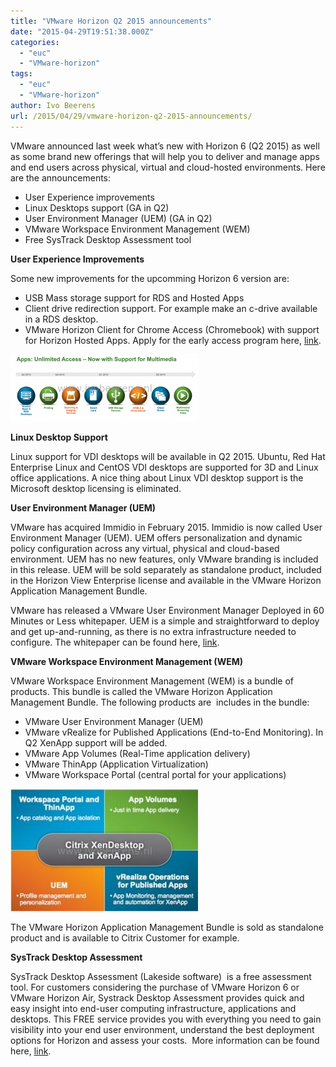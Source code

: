 ```yaml
---
title: "VMware Horizon Q2 2015 announcements"
date: "2015-04-29T19:51:38.000Z"
categories: 
  - "euc"
  - "VMware-horizon"
tags: 
  - "euc"
  - "VMware-horizon"
author: Ivo Beerens
url: /2015/04/29/vmware-horizon-q2-2015-announcements/
---
```


VMware announced last week what’s new with Horizon 6 (Q2 2015) as well as some brand new offerings that will help you to deliver and manage apps and end users across physical, virtual and cloud-hosted environments. Here are the announcements:

- User Experience improvements
- Linux Desktops support (GA in Q2)
- User Environment Manager (UEM) (GA in Q2)
- VMware Workspace Environment Management (WEM)
- Free SysTrack Desktop Assessment tool

**User Experience Improvements**

Some new improvements for the upcomming Horizon 6 version are:

- USB Mass storage support for RDS and Hosted Apps
- Client drive redirection support. For example make an c-drive available in a RDS desktop.
- VMware Horizon Client for Chrome Access (Chromebook) with support for Horizon Hosted Apps. Apply for the early access program here, [link](http://www.surveymethods.com/Preview.aspx?BDA3B7BAE9F3EAF8FCB7B1BAB1FDE8E7B7FCECF8FE87BCE3BCFCE0EFB4F9E1EB&DO_NOT_COPY_THIS_LINK).

[![1](images/11-300x107.png)](images/11.png)

**Linux Desktop Support**

Linux support for VDI desktops will be available in Q2 2015. Ubuntu, Red Hat Enterprise Linux and CentOS VDI desktops are supported for 3D and Linux office applications. A nice thing about Linux VDI desktop support is the Microsoft desktop licensing is eliminated.

**User Environment Manager (UEM)**

VMware has acquired Immidio in February 2015. Immidio is now called User Environment Manager (UEM). UEM offers personalization and dynamic policy configuration across any virtual, physical and cloud-based environment. UEM has no new features, only VMware branding is included in this release. UEM will be sold separately as standalone product, included in the Horizon View Enterprise license and available in the VMware Horizon Application Management Bundle.

VMware has released a VMware User Environment Manager Deployed in 60 Minutes or Less whitepaper. UEM is a simple and straightforward to deploy and get up-and-running, as there is no extra infrastructure needed to configure. The whitepaper can be found here, [link](http://blogs.VMware.com/consulting/files/2015/04/VMW_15Q2_TD_User-Environment-Manager_042415_FINAL.pdf).

**VMware Workspace Environment Management (WEM)**

VMware Workspace Environment Management (WEM) is a bundle of products. This bundle is called the VMware Horizon Application Management Bundle. The following products are  includes in the bundle:

- VMware User Environment Manager (UEM)
- VMware vRealize for Published Applications (End-to-End Monitoring). In Q2 XenApp support will be added.
- VMware App Volumes (Real-Time application delivery)
- VMware ThinApp (Application Virtualization)
- VMware Workspace Portal (central portal for your applications)

[![WEM](images/WEM-300x196.jpeg)](https://www.ivobeerens.nl/wp-content/uploads/2015/04/WEM.jpeg)

The VMware Horizon Application Management Bundle is sold as standalone product and is available to Citrix Customer for example.

**SysTrack Desktop Assessment**

SysTrack Desktop Assessment (Lakeside software)  is a free assessment tool. For customers considering the purchase of VMware Horizon 6 or VMware Horizon Air, Systrack Desktop Assessment provides quick and easy insight into end-user computing infrastructure, applications and desktops. This FREE service provides you with everything you need to gain visibility into your end user environment, understand the best deployment options for Horizon and assess your costs.  More information can be found here, [link](http://www.VMware.com/files/microsites/latitude/index.html).
